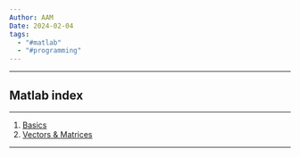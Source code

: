 ```yaml
---
Author: AAM
Date: 2024-02-04
tags:
  - "#matlab"
  - "#programming"
---
```

---
## Matlab index

---
1. [Basics](data/01_basics.md)
2. [Vectors & Matrices](data/02_vectors)
---
